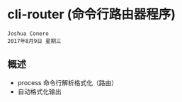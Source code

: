 # cli-router (命令行路由器程序)
>
    Joshua Conero
    2017年8月9日 星期三

## 概述
- process 命令行解析格式化（路由）  
- 自动格式化输出